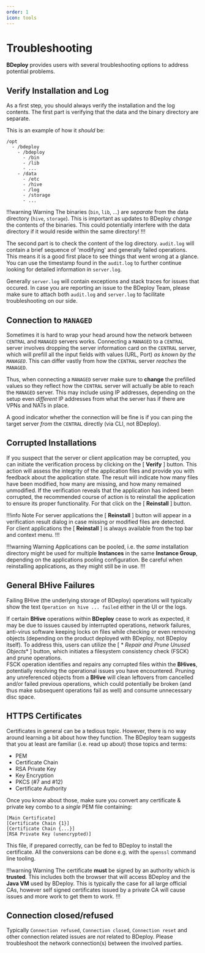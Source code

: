 ```yaml
---
order: 1
icon: tools
---
```


# Troubleshooting

**BDeploy** provides users with several troubleshooting options to address potential problems.

## Verify Installation and Log

As a first step, you should always verify the installation and the log contents. The first part is verifying that the
data and the binary directory are separate.

This is an example of how it *should* be:

```
/opt
  - /bdeploy
    - /bdeploy
      - /bin
      - /lib
      - ...
    - /data
      - /etc
      - /hive
      - /log
      - /storage
      - ...
```

!!!warning Warning
The binaries (`bin`, `lib`, ...) are *separate* from the data directory (`hive`, `storage`). This is important as
updates to BDeploy *change* the contents of the binaries. This could potentially interfere with the data directory if it
would reside within the same directory!
!!!

The second part is to check the content of the log directory. `audit.log` will contain a brief sequence of 'modifying'
and generally failed operations. This means it is a good first place to see things that went wrong at a glance. You can
use the timestamp found in the `audit.log` to further continue looking for detailed information in `server.log`.

Generally `server.log` will contain exceptions and stack traces for issues that occured. In case you are reporting an
issue to the BDeploy Team, please make sure to attach both `audit.log` and `server.log` to facilitate troubleshooting on
our side.

## Connection to `MANAGED`

Sometimes it is hard to wrap your head around how the network between `CENTRAL` and `MANAGED` servers works. Connecting
a `MANAGED` to a `CENTRAL` server involves dropping the server information card on the `CENTRAL` server, which will
prefill all the input fields with values (URL, Port) *as known by the `MANAGED`*. This can differ vastly from how the
`CENTRAL` server *reaches* the `MANAGED`.

Thus, when connecting a `MANAGED` server make sure to **change** the prefilled values so they reflect how the `CENTRAL`
server will actually be able to reach the `MANAGED` server. This may include using IP addresses, depending on the setup
even *different* IP addresses from what the server has if there are VPNs and NATs in place.

A good indicator whether the connection will be fine is if you can ping the target server *from* the `CENTRAL`
directly (via CLI, not BDeploy).

## Corrupted Installations

If you suspect that the server or client application may be corrupted, you can initiate the verification process by clicking on the [ **Verify** ] button. This action will assess the integrity of the application files and provide you with feedback about the application state. The result will indicate how many files have been modified, how many are missing, and how many remained unmodified. If the verification reveals that the application has indeed been corrupted, the recommended course of action is to reinstall the application to ensure its proper functionality. For that click on the [ **Reinstall** ] button.

!!!info Note
For server applications the [ **Reinstall** ] button will appear in a verification result dialog in case missing or modified files are detected.  
For client applications the [ **Reinstall** ] is always available from the top bar and context menu.
!!!

!!!warning Warning
Applications can be pooled, i.e. the _same_ installation directory might be used for multiple **Instances** in the same **Instance Group**, depending on the applications pooling configuration. Be careful when reinstalling applications, as they might still be in use.
!!!

## General BHive Failures

Failing BHive (the underlying storage of BDeploy) operations will typically show the text `Operation on hive ... failed`
either in the UI or the logs.

If certain **BHive** operations within **BDeploy** cease to work as expected, it may be due to issues caused by
interrupted operations, network failures, anti-virus software keeping locks on files while checking or even removing
objects (depending on the product deployed with BDeploy, not BDeploy itself). To address this, users can utilize the [ *
*Repair and Prune Unused Objects** ] button, which
initiates a filesystem consistency check (FSCK) and prune operations.  
FSCK operation identifies and repairs any corrupted files within the **BHives**, potentially resolving the operational
issues you have encountered.
Pruning any unreferenced objects from a **BHive** will clean leftovers from cancelled and/or failed previous operations,
which could potentially be broken (and thus make subsequent operations fail as well) and consume unnecessary disc space.

## HTTPS Certificates

Certificates in general can be a tedious topic. However, there is no way around learning a bit about how they function.
The BDeploy team suggests that you at least are familiar (i.e. read up about) those topics and terms:

* PEM
* Certificate Chain
* RSA Private Key
* Key Encryption
* PKCS (#7 and #12)
* Certificate Authority

Once you know about those, make sure you convert any certificate & private key combo to a *single* PEM file containing:

```
[Main Certificate]
[Certificate Chain {1}]
[Certificate Chain {...}]
[RSA Private Key (unencrypted)]
```

This file, if prepared correctly, can be fed to BDeploy to install the certificate. All the conversions can be done e.g.
with the `openssl` command line tooling.

!!!warning Warning
The certificate **must** be signed by an authority which is **trusted**. This includes both the browser that will access
BDeploy and the **Java VM** used by BDeploy. This is typically the case for all large official CAs, however self signed
certificates issued by a private CA will cause issues and more work to get them to work.
!!!

## Connection closed/refused

Typically `Connection refused`, `Connection closed`, `Connection reset` and other connection related issues are *not*
related to BDeploy. Please troubleshoot the network connection(s) between the involved parties. 